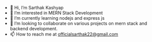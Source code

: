 - 👋 Hi, I’m Sarthak Kashyap
- 👀 I’m interested in MERN Stack Development
- 🌱 I’m currently learning nodejs and express js
- 💞️ I’m looking to collaborate on various projects on mern stack and backend development.
- 📫 How to reach me at officialsarthak22@gmail.com

<!---
ROOKIEsarthak/ROOKIEsarthak is a ✨ special ✨ repository because its `README.md` (this file) appears on your GitHub profile.
You can click the Preview link to take a look at your changes.
--->
